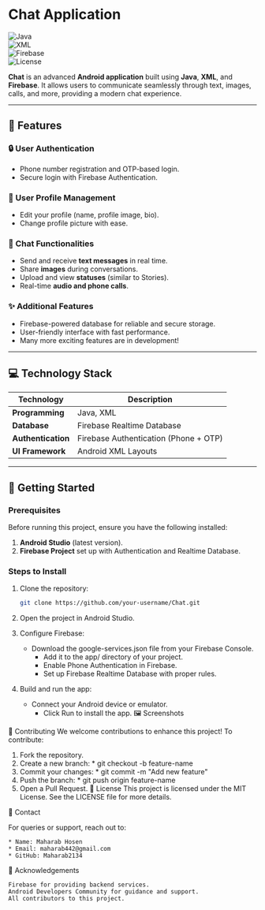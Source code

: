 # **Chat Application**  
![Java](https://img.shields.io/badge/Language-Java-brightgreen)  
![XML](https://img.shields.io/badge/Layout-XML-blue)  
![Firebase](https://img.shields.io/badge/Database-Firebase-orange)  
![License](https://img.shields.io/badge/License-MIT-lightgrey)  

**Chat** is an advanced **Android application** built using **Java**, **XML**, and **Firebase**. It allows users to communicate seamlessly through text, images, calls, and more, providing a modern chat experience.  

---

## **📱 Features**  

### **🔒 User Authentication**  
- Phone number registration and OTP-based login.  
- Secure login with Firebase Authentication.  

### **👤 User Profile Management**  
- Edit your profile (name, profile image, bio).  
- Change profile picture with ease.  

### **💬 Chat Functionalities**  
- Send and receive **text messages** in real time.  
- Share **images** during conversations.  
- Upload and view **statuses** (similar to Stories).  
- Real-time **audio and phone calls**.  

### **✨ Additional Features**  
- Firebase-powered database for reliable and secure storage.  
- User-friendly interface with fast performance.  
- Many more exciting features are in development!  

---

## **💻 Technology Stack**  
| **Technology**        | **Description**                         |  
|------------------------|-----------------------------------------|  
| **Programming**        | Java, XML                              |  
| **Database**           | Firebase Realtime Database             |  
| **Authentication**     | Firebase Authentication (Phone + OTP)  |  
| **UI Framework**       | Android XML Layouts                    |  

---

## **🚀 Getting Started**  

### **Prerequisites**  
Before running this project, ensure you have the following installed:  
1. **Android Studio** (latest version).  
2. **Firebase Project** set up with Authentication and Realtime Database.  

### **Steps to Install**  
1. Clone the repository:  
   ```bash
   git clone https://github.com/your-username/Chat.git
2. Open the project in Android Studio.
3. Configure Firebase:
	* Download the google-services.json file from your Firebase Console.
    	* Add it to the app/ directory of your project.
    	* Enable Phone Authentication in Firebase.
    	* Set up Firebase Realtime Database with proper rules.

4. Build and run the app:
	* Connect your Android device or emulator.
    	* Click Run to install the app.
🖼️ Screenshots

🤝 Contributing
	We welcome contributions to enhance this project! To contribute:

   1. Fork the repository.
   2. Create a new branch:
   	* git checkout -b feature-name
   3. Commit your changes:
	* git commit -m "Add new feature"
   4. Push the branch:
   	* git push origin feature-name
   5. Open a Pull Request.
📜 License
This project is licensed under the MIT License. See the LICENSE file for more details.

📧 Contact

For queries or support, reach out to:

    * Name: Maharab Hosen
    * Email: maharab442@gmail.com
    * GitHub: Maharab2134
🌟 Acknowledgements

    Firebase for providing backend services.
    Android Developers Community for guidance and support.
    All contributors to this project.
